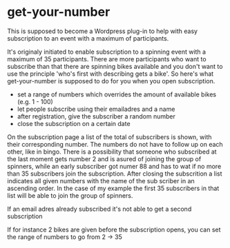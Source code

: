 <h1>get-your-number</h1>

This is  supposed to become a Wordpress plug-in to help with easy subscription to an event with a maximum of participants.

It's originaly initiated to enable subscription to a spinning event with a maximum of 35 participants. There are more participants who want to subscribe than that there are spinning bikes available and you don't want to use the principle 'who's first with describing gets a bike'. So here's what get-your-number is supposed to do for you when you open subscription.

<ul>
<li>set a range of numbers which overrides the amount of available bikes (e.g. 1 - 100)</li>
<li>let people subscribe using their emailadres and a name</li>
<li>after registration, give the subscriber a random number</li>
<li>close the subscription on a certain date</li>
</ul>

On the subscription page a list of the total of subscribers is shown, with their corresponding number. The numbers do not have to follow up on each other, like in bingo. There is a possibility that someone who subscribed at the last moment gets number 2 and is asured of joining the group of spinners, while an early subscriber got numer 88 and has to wat if no more than 35 subscribers join the subscription. After closing the subscrition a list indicates all given numbers with the name of the sub scriber in an ascending order. In the case of my example the first 35 subscribers in that list will be able to join the group of spinners.

If an email adres already subscribed it's not able to get a second subscription

If for instance 2 bikes are given before the subscription opens, you can set the range of numbers to go from 2 -> 35
